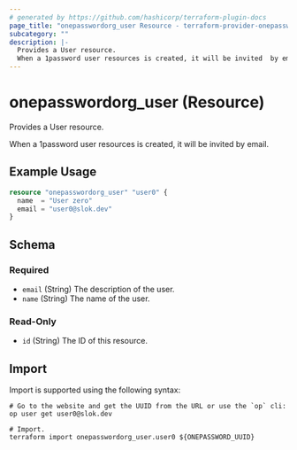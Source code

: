 ```yaml
---
# generated by https://github.com/hashicorp/terraform-plugin-docs
page_title: "onepasswordorg_user Resource - terraform-provider-onepasswordorg"
subcategory: ""
description: |-
  Provides a User resource.
  When a 1password user resources is created, it will be invited  by email.
---
```


# onepasswordorg_user (Resource)

Provides a User resource.

When a 1password user resources is created, it will be invited  by email.

## Example Usage

```terraform
resource "onepasswordorg_user" "user0" {
  name  = "User zero"
  email = "user0@slok.dev"
}
```

<!-- schema generated by tfplugindocs -->
## Schema

### Required

- `email` (String) The description of the user.
- `name` (String) The name of the user.

### Read-Only

- `id` (String) The ID of this resource.

## Import

Import is supported using the following syntax:

```shell
# Go to the website and get the UUID from the URL or use the `op` cli:
op user get user0@slok.dev

# Import.
terraform import onepasswordorg_user.user0 ${ONEPASSWORD_UUID}
```
